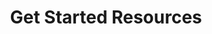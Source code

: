---
title: 'Get Started Resources'
date: 
type: landing

design:
  # Section spacing
  spacing: '5rem'

# Page sections
sections:
  - block: collection
    content:
      title: Resources
      text: I enjoy making things. Here are a selection of projects that I have worked on over the years.
      filters:
        folders:
          - resources
    design:
      view: list
      fill_image: false
      columns: 3
---